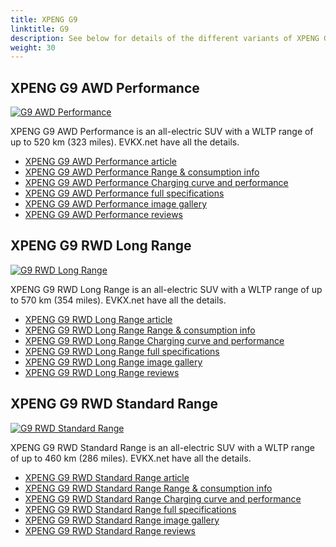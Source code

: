 ```yaml
---
title: XPENG G9
linktitle: G9
description: See below for details of the different variants of XPENG G9
weight: 30
---
```

## XPENG G9 AWD Performance

[![G9 AWD Performance](https://media.evkx.net/multimedia/models/xpeng/g9/g9_awd_performance/main_1_st.jpg)](/models/xpeng/g9/g9_awd_performance/)

XPENG G9 AWD Performance is an all-electric SUV with a WLTP range of up to 520 km (323 miles). EVKX.net have all the details. 

- [XPENG G9 AWD Performance article](/models/xpeng/g9/g9_awd_performance/)
- [XPENG G9 AWD Performance Range & consumption info](/models/xpeng/g9/g9_awd_performance//rangeandconsumption)
- [XPENG G9 AWD Performance Charging curve and performance](/models/xpeng/g9/g9_awd_performance//chargingcurve)
- [XPENG G9 AWD Performance full specifications](/models/xpeng/g9/g9_awd_performance//specifications)
- [XPENG G9 AWD Performance image gallery](/models/xpeng/g9/g9_awd_performance//gallery)
- [XPENG G9 AWD Performance reviews](/models/xpeng/g9/g9_awd_performance//reviews)

## XPENG G9 RWD Long Range

[![G9 RWD Long Range](https://media.evkx.net/multimedia/models/xpeng/g9/g9_rwd_long_range/main_1_st.jpg)](/models/xpeng/g9/g9_rwd_long_range/)

XPENG G9 RWD Long Range is an all-electric SUV with a WLTP range of up to 570 km (354 miles). EVKX.net have all the details. 

- [XPENG G9 RWD Long Range article](/models/xpeng/g9/g9_rwd_long_range/)
- [XPENG G9 RWD Long Range Range & consumption info](/models/xpeng/g9/g9_rwd_long_range//rangeandconsumption)
- [XPENG G9 RWD Long Range Charging curve and performance](/models/xpeng/g9/g9_rwd_long_range//chargingcurve)
- [XPENG G9 RWD Long Range full specifications](/models/xpeng/g9/g9_rwd_long_range//specifications)
- [XPENG G9 RWD Long Range image gallery](/models/xpeng/g9/g9_rwd_long_range//gallery)
- [XPENG G9 RWD Long Range reviews](/models/xpeng/g9/g9_rwd_long_range//reviews)

## XPENG G9 RWD Standard Range

[![G9 RWD Standard Range](https://media.evkx.net/multimedia/models/xpeng/g9/g9_rwd_standard_range/main_1_st.jpg)](/models/xpeng/g9/g9_rwd_standard_range/)

XPENG G9 RWD Standard Range is an all-electric SUV with a WLTP range of up to 460 km (286 miles). EVKX.net have all the details. 

- [XPENG G9 RWD Standard Range article](/models/xpeng/g9/g9_rwd_standard_range/)
- [XPENG G9 RWD Standard Range Range & consumption info](/models/xpeng/g9/g9_rwd_standard_range//rangeandconsumption)
- [XPENG G9 RWD Standard Range Charging curve and performance](/models/xpeng/g9/g9_rwd_standard_range//chargingcurve)
- [XPENG G9 RWD Standard Range full specifications](/models/xpeng/g9/g9_rwd_standard_range//specifications)
- [XPENG G9 RWD Standard Range image gallery](/models/xpeng/g9/g9_rwd_standard_range//gallery)
- [XPENG G9 RWD Standard Range reviews](/models/xpeng/g9/g9_rwd_standard_range//reviews)

